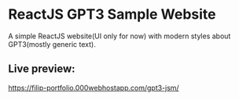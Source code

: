 # ReactJS GPT3 Sample Website

A simple ReactJS website(UI only for now) with modern styles about GPT3(mostly generic text).

## Live preview:
https://filip-portfolio.000webhostapp.com/gpt3-jsm/
